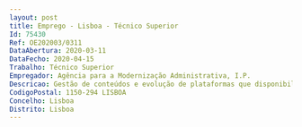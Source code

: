 ```yaml
--- 
layout: post
title: Emprego - Lisboa - Técnico Superior
Id: 75430
Ref: OE202003/0311
DataAbertura: 2020-03-11
DataFecho: 2020-04-15
Trabalho: Técnico Superior
Empregador: Agência para a Modernização Administrativa, I.P.
Descricao: Gestão de conteúdos e evolução de plataformas que disponibilizam serviços públicos digitais, sendo as principais atividades • Assegurar a atualização, adequação e relevância da informação e conteúdos apresentados nos portais da AMA (eportugal.gov.pt, autenticacao.gov.pt, outros) que disponibilizam informação ou serviços para cidadãos, empresas e administração pública • Identificar necessidades de melhorias (ao nível de funcionalidade ou visibilidade) nas plataformas que disponibilizam serviços • Contribuir para a criação de estratégias de promoção e divulgação (ex. através de ações de marketing digital) que contribuam para a divulgação de serviços e informação • Articular com diferentes interlocutores da Administração Pública as necessidades de atualização e catalogação de conteúdos relacionados dos conteúdos disponibilizados nos portais AMA • Apoio na gestão de contratos e fornecedores externos nas áreas relacionadas com a operação da equipa (gestão de conteúdos, tradução, marketing digital, desenvolvimento web, design, etc.)
CodigoPostal: 1150-294 LISBOA
Concelho: Lisboa
Distrito: Lisboa
--- 
```

